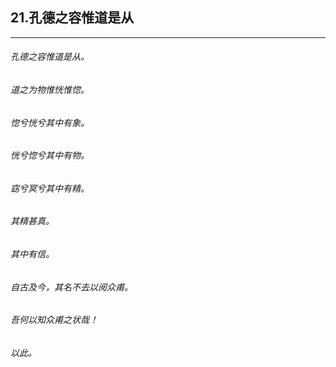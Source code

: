 ## 21.孔德之容惟道是从
---


###### 孔德之容惟道是从。

###### 道之为物惟恍惟惚。

###### 惚兮恍兮其中有象。

###### 恍兮惚兮其中有物。

###### 窈兮冥兮其中有精。

###### 其精甚真。

###### 其中有信。

###### 自古及今，其名不去以阅众甫。

###### 吾何以知众甫之状哉！

###### 以此。

######  

